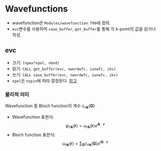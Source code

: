# Wavefunctions
* wavefunction은 `Modules/wavefunction.f90`에 정의.
* `evc`변수를 사용하며 `save_buffer`, `get_buffer`를 통해 각 k-point의 값을 읽거나 작성.
## evc
* 크기: `(npwx*npol, nbnd)`
* 읽기: `CALL get_buffer(evc, nwordwfc, iunwfc, iks)`
* 쓰기: `CALL save_buffer(evc, nwordwfc, iunwfc, iks)`
* `npol`은 `nspin`에 따라 결정된다. [참고](./spin)

### 물리적 의미
Wavefunction 중 Bloch function의 계수 $c_{n\mathbf{k}}(\mathbf{G})$  
* Wavefunction 표현식:
$$
\psi_{n\mathbf{k}}(\mathbf{r}) = u_{n\mathbf{k}}(\mathbf{r}) e^{i\mathbf{k}\cdot\mathbf{r}}
$$
* Bloch function 표현식:
$$
u_{n\mathbf{k}}(\mathbf{r}) = \sum_{\mathbf{G}} c_{n\mathbf{k}}(\mathbf{G}) e^{i\mathbf{G}\cdot\mathbf{r}}
$$